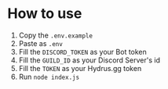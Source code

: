 # How to use

1. Copy the `.env.example`
2. Paste as `.env`
3. Fill the `DISCORD_TOKEN` as your Bot token
4. Fill the `GUILD_ID` as your Discord Server's id
5. Fill the `TOKEN` as your Hydrus.gg token
6. Run `node index.js`